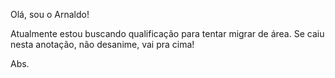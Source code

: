
Olá, sou o Arnaldo!

Atualmente estou buscando qualificação para tentar migrar de área. Se caiu nesta anotação, não desanime, vai pra cima!

Abs.


